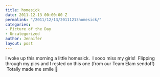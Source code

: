 ```yaml
---
title: homesick
date: 2011-12-13 00:00:00 Z
permalink: "/2011/12/13/20111213homesick/"
categories:
- Picture of the Day
- Uncategorized
author: Jennifer
layout: post
---
```


<a rel="attachment wp-att-1268" href="/teamelam/assets/images/homesick/1323762632000-missing.jpg" /></a>

I woke up this morning a little homesick.  I sooo miss my girls!  Flipping through my pics and I rested on this one (from our Team Elam sendoff)  Totally made me smile 🙂
